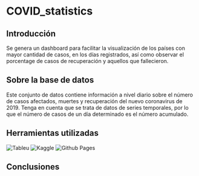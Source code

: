 # COVID_statistics

## Introducción 
Se genera un dashboard para facilitar la visualización de los países con mayor cantidad de casos, en los días registrados, 
así como observar el porcentage de casos de recuperación y aquellos que fallecieron.

## Sobre la base de datos

Este conjunto de datos contiene información a nivel diario sobre el número de casos afectados, muertes y recuperación del nuevo coronavirus de 2019. Tenga en cuenta que se trata de datos de series temporales, por lo que el número de casos de un día determinado es el número acumulado.

## Herramientas utilizadas
![Tableu](https://img.shields.io/badge/Tableau-E97627?style=for-the-badge&logo=Tableau&logoColor=white)
![Kaggle](https://img.shields.io/badge/Kaggle-035a7d?style=for-the-badge&logo=kaggle&logoColor=white)
![Github Pages](https://img.shields.io/badge/github%20pages-121013?style=for-the-badge&logo=github&logoColor=white)

## Conclusiones 

